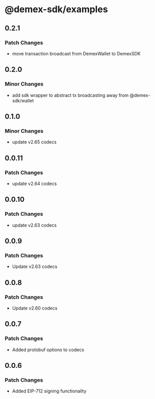 # @demex-sdk/examples

## 0.2.1

### Patch Changes

- move transaction broadcast from DemexWallet to DemexSDK

## 0.2.0

### Minor Changes

- add sdk wrapper to abstract tx broadcasting away from @demex-sdk/wallet

## 0.1.0

### Minor Changes

- update v2.65 codecs

## 0.0.11

### Patch Changes

- update v2.64 codecs

## 0.0.10

### Patch Changes

- update v2.63 codecs

## 0.0.9

### Patch Changes

- Update v2.63 codecs

## 0.0.8

### Patch Changes

- Update v2.60 codecs

## 0.0.7

### Patch Changes

- Added protobuf options to codecs

## 0.0.6

### Patch Changes

- Added EIP-712 signing functionality
